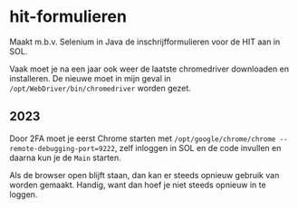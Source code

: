 # hit-formulieren
Maakt m.b.v. Selenium in Java de inschrijfformulieren voor de HIT aan in SOL.

Vaak moet je na een jaar ook weer de laatste chromedriver downloaden en installeren.
De nieuwe moet in mijn geval in ` /opt/WebDriver/bin/chromedriver` worden gezet.

## 2023
Door 2FA moet je eerst Chrome starten met `/opt/google/chrome/chrome --remote-debugging-port=9222`,
zelf inloggen in SOL en de code invullen en daarna kun je de `Main` starten.

Als de browser open blijft staan, dan kan er steeds opnieuw gebruik van worden gemaakt. Handig, want 
dan hoef je niet steeds opnieuw in te loggen.

